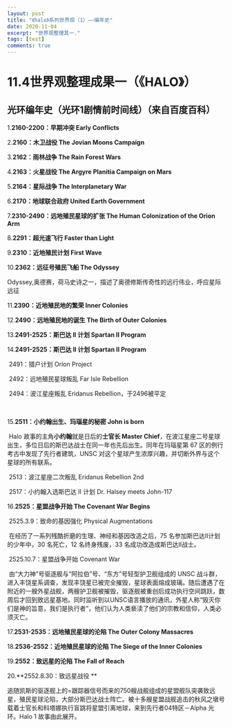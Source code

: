 ```yaml
---
layout: post
title: "《halo》系列世界观（1）——编年史"
date: 2020-11-04
excerpt: "世界观整理其一."
tags: [test]
comments: true
---
```




# 11.4世界观整理成果一（《HALO》）

## 光环编年史（光环1剧情前时间线）（来自百度百科）

1.**2160-2200：早期冲突 Early Conflicts**

2.**2160：木卫战役 The Jovian Moons Campaign**

3.**2162：雨林战争 The Rain Forest Wars**

4.**2163：火星战役 The Argyre Planitia Campaign on Mars**

5.**2164：星际战争 The Interplanetary War**

6.**2170：地球联合政府 United Earth Government**

7.**2310-2490：远地殖民星球的扩张 The Human Colonization of the Orion Arm**

8.**2291：超光速飞行 Faster than Light**

9.**2310：近地殖民计划 First Wave**

10.**2362：远征号殖民飞船 The Odyssey**

​     Odyssey,奥德赛，荷马史诗之一，描述了奥德修斯传奇性的远行伟业，呼应星际远征

11.**2390：近地殖民地的繁荣 Inner Colonies**

12.**2490：远地殖民地的诞生 The Birth of Outer Colonies**

13.**2491-2525：斯巴达 II 计划 Spartan II Program**

14.**2491-2525：斯巴达 II 计划 Spartan II Program**

​                            2491：猎户计划 Orion Project

​                            2492：远地殖民星球叛乱 Far Isle Rebellion

​                            2494：波江星座叛乱 Eridanus Rebellion，于2496被平定

​      

15.**2511：小约翰出生、玛瑙星的秘密 John is born**

​                  Halo 故事的主角**小约翰**就是日后的**士官长 Master Chief**，在波江星座二号星球出生，多位日后的斯巴达战士在同一年也先后出生。同年在玛瑙星第 67 区的例行考古中发现了先行者建筑，UNSC 对这个星球产生浓厚兴趣，并切断外界与这个星球的所有联系。

​                  2513：波江星座二次叛乱 Eridanus Rebellion 2nd

​                  2517：小约翰入选斯巴达 II 计划 Dr. Halsey meets John-117

16.**2525：星盟战争开始 The Covenant War Begins**

​                  2525.3.9：致命的基因强化 Physical Augmentations

​                                     在经历了一系列残酷折磨的生理、神经和基因改造之后，75 名参加斯巴达II计划的少年中，30 名死亡，12 名终身残废，33 名成功改造成斯巴达II战士。

​                  2525.10.7：星盟战争开始 Covenant War

​                                      由“大力神”号驱逐舰与“阿拉伯”号、“东方”号轻型护卫舰组成的 UNSC 战斗群，进入丰饶星系调查，发现丰饶星已被完全摧毁，星球表面熔成玻璃。随后遭遇了在附近的一艘外星战舰，两艘护卫舰被摧毁，驱逐舰被重创后成功执行空间跳跃，数周后才回到致远星基地。同时监听到以UNSC语言播放的通讯，外星人称“毁灭你们是神的旨意，我们是执行者”，他们认为人类亵渎了他们的宗教和信仰，人类必须灭亡。

17.**2531-2535：远地殖民星球的沦陷 The Outer Colony Massacres**

18.**2536-2552：近地殖民星球的沦陷 The Siege of the Inner Colonies**

19.**2552：致远星的沦陷 The Fall of Reach**

20.**2552.8.30：致远星战役 **

​                           追随凯斯的驱逐舰上的=跟踪器信号而来的750艘战舰组成的星盟舰队突袭致远星，殖民星球沦陷，大部分斯巴达战士阵亡。被十多艘星盟战舰追击的秋风之墩号载着士官长和科塔娜执行盲跳将星盟引离地球，来到先行者04特区－Alpha 光环。Halo 1 故事由此展开。



